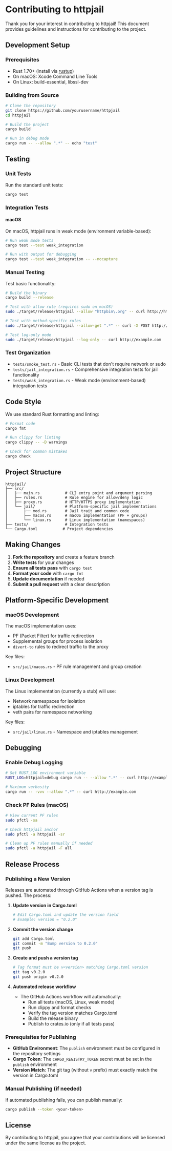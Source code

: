 # Contributing to httpjail

Thank you for your interest in contributing to httpjail! This document provides guidelines and instructions for contributing to the project.

## Development Setup

### Prerequisites

- Rust 1.70+ (install via [rustup](https://rustup.rs/))
- On macOS: Xcode Command Line Tools
- On Linux: build-essential, libssl-dev

### Building from Source

```bash
# Clone the repository
git clone https://github.com/yourusername/httpjail
cd httpjail

# Build the project
cargo build

# Run in debug mode
cargo run -- --allow ".*" -- echo "test"
```

## Testing

### Unit Tests

Run the standard unit tests:

```bash
cargo test
```

### Integration Tests

#### macOS

On macOS, httpjail runs in weak mode (environment variable-based):

```bash
# Run weak mode tests
cargo test --test weak_integration

# Run with output for debugging
cargo test --test weak_integration -- --nocapture
```

### Manual Testing

Test basic functionality:

```bash
# Build the binary
cargo build --release

# Test with allow rule (requires sudo on macOS)
sudo ./target/release/httpjail --allow "httpbin\.org" -- curl http://httpbin.org/get

# Test with method-specific rules
sudo ./target/release/httpjail --allow-get ".*" -- curl -X POST http://httpbin.org/post

# Test log-only mode
sudo ./target/release/httpjail --log-only -- curl http://example.com
```

### Test Organization

- `tests/smoke_test.rs` - Basic CLI tests that don't require network or sudo
- `tests/jail_integration.rs` - Comprehensive integration tests for jail functionality
- `tests/weak_integration.rs` - Weak mode (environment-based) integration tests

## Code Style

We use standard Rust formatting and linting:

```bash
# Format code
cargo fmt

# Run clippy for linting
cargo clippy -- -D warnings

# Check for common mistakes
cargo check
```

## Project Structure

```
httpjail/
├── src/
│   ├── main.rs           # CLI entry point and argument parsing
│   ├── rules.rs          # Rule engine for allow/deny logic
│   ├── proxy.rs          # HTTP/HTTPS proxy implementation
│   └── jail/             # Platform-specific jail implementations
│       ├── mod.rs        # Jail trait and common code
│       ├── macos.rs      # macOS implementation (PF + groups)
│       └── linux.rs      # Linux implementation (namespaces)
├── tests/                # Integration tests
└── Cargo.toml           # Project dependencies
```

## Making Changes

1. **Fork the repository** and create a feature branch
2. **Write tests** for your changes
3. **Ensure all tests pass** with `cargo test`
4. **Format your code** with `cargo fmt`
5. **Update documentation** if needed
6. **Submit a pull request** with a clear description

## Platform-Specific Development

### macOS Development

The macOS implementation uses:

- PF (Packet Filter) for traffic redirection
- Supplemental groups for process isolation
- `divert-to` rules to redirect traffic to the proxy

Key files:

- `src/jail/macos.rs` - PF rule management and group creation

### Linux Development

The Linux implementation (currently a stub) will use:

- Network namespaces for isolation
- iptables for traffic redirection
- veth pairs for namespace networking

Key files:

- `src/jail/linux.rs` - Namespace and iptables management

## Debugging

### Enable Debug Logging

```bash
# Set RUST_LOG environment variable
RUST_LOG=httpjail=debug cargo run -- --allow ".*" -- curl http://example.com

# Maximum verbosity
cargo run -- -vvv --allow ".*" -- curl http://example.com
```

### Check PF Rules (macOS)

```bash
# View current PF rules
sudo pfctl -sa

# Check httpjail anchor
sudo pfctl -a httpjail -sr

# Clean up PF rules manually if needed
sudo pfctl -a httpjail -F all
```

## Release Process

### Publishing a New Version

Releases are automated through GitHub Actions when a version tag is pushed. The process:

1. **Update version in Cargo.toml**
   ```bash
   # Edit Cargo.toml and update the version field
   # Example: version = "0.2.0"
   ```

2. **Commit the version change**
   ```bash
   git add Cargo.toml
   git commit -m "Bump version to 0.2.0"
   git push
   ```

3. **Create and push a version tag**
   ```bash
   # Tag format must be v<version> matching Cargo.toml version
   git tag v0.2.0
   git push origin v0.2.0
   ```

4. **Automated release workflow**
   - The GitHub Actions workflow will automatically:
     - Run all tests (macOS, Linux, weak mode)
     - Run clippy and format checks
     - Verify the tag version matches Cargo.toml
     - Build the release binary
     - Publish to crates.io (only if all tests pass)

### Prerequisites for Publishing

- **GitHub Environment**: The `publish` environment must be configured in the repository settings
- **Cargo Token**: The `CARGO_REGISTRY_TOKEN` secret must be set in the `publish` environment
- **Version Match**: The git tag (without `v` prefix) must exactly match the version in Cargo.toml

### Manual Publishing (if needed)

If automated publishing fails, you can publish manually:

```bash
cargo publish --token <your-token>
```

## License

By contributing to httpjail, you agree that your contributions will be licensed under the same license as the project.
